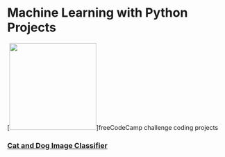 # Machine Learning with Python Projects
[<img src="https://upload.wikimedia.org/wikipedia/commons/thumb/f/fa/FreeCodeCamp_logo.svg/1600px-FreeCodeCamp_logo.svg.png" width="200"/>]freeCodeCamp challenge coding projects


### [Cat and Dog Image Classifier](https://github.com/irinamarton/Machine-Learning-with-Python-Projects/blob/main/FCC_cat_dog.ipynb)
